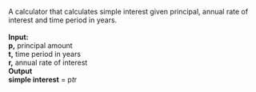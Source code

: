 A calculator that calculates simple interest given principal, annual rate of interest and time period in years.\
\
**Input:**\
    **p,** principal amount\
    **t,** time period in years\
    **r,** annual rate of interest\
**Output**\
    **simple interest** = p*t*r

